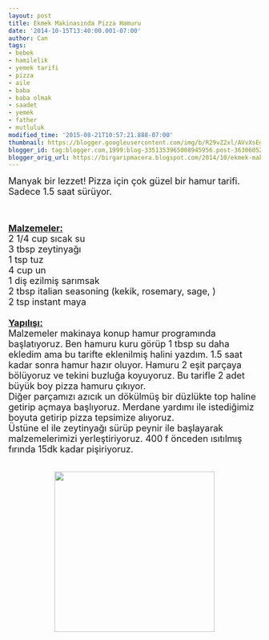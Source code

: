 ```yaml
---
layout: post
title: Ekmek Makinasında Pizza Hamuru
date: '2014-10-15T13:40:00.001-07:00'
author: Can
tags:
- bebek
- hamilelik
- yemek tarifi
- pizza
- aile
- baba
- baba olmak
- saadet
- yemek
- father
- mutluluk
modified_time: '2015-08-21T10:57:21.888-07:00'
thumbnail: https://blogger.googleusercontent.com/img/b/R29vZ2xl/AVvXsEgwzp0hwKUhlXrYux_o3RdKE78dy12Majx9dKsdsfrcMw9OLxdIfbcZ7Y6lXiiynnRI7Jg8OM1dOHZVdNo1wGv-NEzL-bgCntidvDeE0AKp8sYwXXU6tI-9mbqvRRhEDdFVzmCgDiydlpU/s72-c/IMG_0083.JPG
blogger_id: tag:blogger.com,1999:blog-3351353965008945956.post-3630605204142132583
blogger_orig_url: https://birgaripmacera.blogspot.com/2014/10/ekmek-makinasnda-pizza-hamuru.html
---
```


<span style="font-size: large;">Manyak bir lezzet! Pizza için çok güzel bir hamur tarifi. Sadece 1.5 saat sürüyor.</span><br />
<a name='more'></a><br />
<div>
<span style="font-size: large;"><br /></span></div>
<div>
<u><b><span style="font-size: large;">Malzemeler:</span></b></u></div>
<div>
<span style="font-size: large;">2 1/4 cup sıcak su</span></div>
<div>
<span style="font-size: large;">3 tbsp zeytinyağı</span></div>
<div>
<span style="font-size: large;">1 tsp tuz</span></div>
<div>
<span style="font-size: large;">4 cup un</span></div>
<div>
<span style="font-size: large;">1 diş ezilmiş sarımsak</span></div>
<div>
<span style="font-size: large;">2 tbsp italian seasoning (kekik, rosemary, sage, )</span></div>
<div>
<span style="font-size: large;">2 tsp instant maya</span></div>
<div>
<span style="font-size: large;"><br /></span></div>
<div>
<u><b><span style="font-size: large;">Yapılışı:</span></b></u></div>
<div>
<span style="font-size: large;">Malzemeler makinaya konup hamur programında başlatıyoruz. Ben hamuru kuru görüp 1 tbsp su daha ekledim ama bu tarifte eklenilmiş halini yazdım. 1.5 saat kadar sonra hamur hazır oluyor. Hamuru 2 eşit parçaya bölüyoruz ve tekini buzluğa koyuyoruz. Bu tarifle 2 adet büyük boy pizza hamuru çıkıyor.&nbsp;</span></div>
<div>
<span style="font-size: large;">Diğer parçamızı azıcık un dökülmüş bir düzlükte top haline getirip açmaya başlıyoruz. Merdane yardımı ile istediğimiz boyuta getirip pizza tepsimize alıyoruz.</span></div>
<div>
<span style="font-size: large;">Üstüne el ile zeytinyağı sürüp peynir ile başlayarak malzemelerimizi yerleştiriyoruz. 400 f önceden ısıtılmış fırında 15dk kadar pişiriyoruz.</span><br />
<br />
<div class="separator" style="clear: both; text-align: center;">
</div>
<br />
<div class="separator" style="clear: both; text-align: center;">
<a href="https://blogger.googleusercontent.com/img/b/R29vZ2xl/AVvXsEgwzp0hwKUhlXrYux_o3RdKE78dy12Majx9dKsdsfrcMw9OLxdIfbcZ7Y6lXiiynnRI7Jg8OM1dOHZVdNo1wGv-NEzL-bgCntidvDeE0AKp8sYwXXU6tI-9mbqvRRhEDdFVzmCgDiydlpU/s1600/IMG_0083.JPG" imageanchor="1" style="margin-left: 1em; margin-right: 1em;"><img border="0" height="320" src="https://blogger.googleusercontent.com/img/b/R29vZ2xl/AVvXsEgwzp0hwKUhlXrYux_o3RdKE78dy12Majx9dKsdsfrcMw9OLxdIfbcZ7Y6lXiiynnRI7Jg8OM1dOHZVdNo1wGv-NEzL-bgCntidvDeE0AKp8sYwXXU6tI-9mbqvRRhEDdFVzmCgDiydlpU/s1600/IMG_0083.JPG" width="320" /></a></div>
</div>

